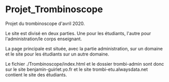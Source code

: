 # Projet_Trombinoscope
Projet du trombinoscope d'avril 2020.

Le site est divisé en deux parties.
Une pour les étudiants, l'autre pour l'administration/le corps enseignant.

La page principale est située, avec la partie administration, sur un domaine et le site pour les étudiants sur un autre domaine.

Le fichier ./Trombinoscope/index.html et le dossier trombi-admin sont donc sur le site benjamin-guirlet.yo.fr et le site trombi-etu.alwaysdata.net contient le site des étudiants.
